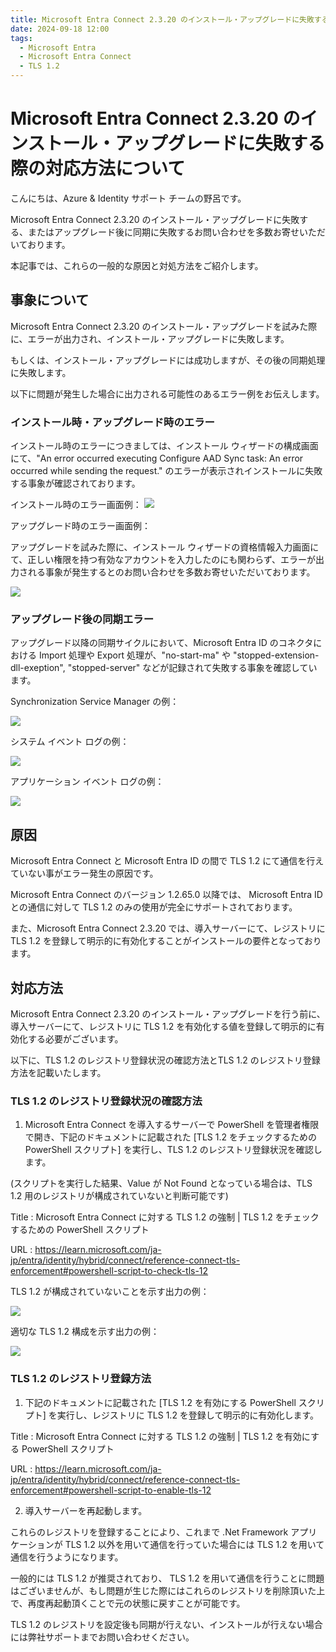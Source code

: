 ```yaml
---
title: Microsoft Entra Connect 2.3.20 のインストール・アップグレードに失敗する際の対応方法について
date: 2024-09-18 12:00
tags:
  - Microsoft Entra
  - Microsoft Entra Connect
  - TLS 1.2
---
```

# Microsoft Entra Connect 2.3.20 のインストール・アップグレードに失敗する際の対応方法について
こんにちは、Azure & Identity サポート チームの野呂です。

Microsoft Entra Connect 2.3.20 のインストール・アップグレードに失敗する、またはアップグレード後に同期に失敗するお問い合わせを多数お寄せいただいております。

本記事では、これらの一般的な原因と対処方法をご紹介します。

##  事象について
Microsoft Entra Connect 2.3.20 のインストール・アップグレードを試みた際に、エラーが出力され、インストール・アップグレードに失敗します。

もしくは、インストール・アップグレードには成功しますが、その後の同期処理に失敗します。

以下に問題が発生した場合に出力される可能性のあるエラー例をお伝えします。

### インストール時・アップグレード時のエラー
インストール時のエラーにつきましては、インストール ウィザードの構成画面にて、"An error occurred executing Configure AAD Sync task: An error occurred while sending the request." のエラーが表示されインストールに失敗する事象が確認されております。

インストール時のエラー画面例：
![](./azure-ad-connect-2-3-20/MEC_InstallError.png)

アップグレード時のエラー画面例：

アップグレードを試みた際に、インストール ウィザードの資格情報入力画面にて、正しい権限を持つ有効なアカウントを入力したのにも関わらず、エラーが出力される事象が発生するとのお問い合わせを多数お寄せいただいております。

![](./azure-ad-connect-2-3-20/MEC_UpgradeError.jpg)

### アップグレード後の同期エラー
アップグレード以降の同期サイクルにおいて、Microsoft Entra ID のコネクタにおける Import 処理や Export 処理が、"no-start-ma" や "stopped-extension-dll-exeption", "stopped-server" などが記録されて失敗する事象を確認しています。

Synchronization Service Manager の例：

![](./azure-ad-connect-2-3-20/SynchronizationServiceManager.png)

システム イベント ログの例：

![](./azure-ad-connect-2-3-20/SystemEventLog.png)

アプリケーション イベント ログの例：

![](./azure-ad-connect-2-3-20/ApplicationEventLog.png)


##  原因
Microsoft Entra Connect と Microsoft Entra ID の間で TLS 1.2 にて通信を行えていない事がエラー発生の原因です。

Microsoft Entra Connect のバージョン 1.2.65.0 以降では、 Microsoft Entra ID との通信に対して TLS 1.2 のみの使用が完全にサポートされております。

また、Microsoft Entra Connect 2.3.20 では、導入サーバーにて、レジストリに TLS 1.2 を登録して明示的に有効化することがインストールの要件となっております。

##  対応方法
Microsoft Entra Connect 2.3.20 のインストール・アップグレードを行う前に、導入サーバーにて、レジストリに TLS 1.2 を有効化する値を登録して明示的に有効化する必要がございます。

以下に、TLS 1.2 のレジストリ登録状況の確認方法とTLS 1.2 のレジストリ登録方法を記載いたします。

###  TLS 1.2 のレジストリ登録状況の確認方法
1. Microsoft Entra Connect を導入するサーバーで PowerShell を管理者権限で開き、下記のドキュメントに記載された [TLS 1.2 をチェックするための PowerShell スクリプト] を実行し、TLS 1.2 のレジストリ登録状況を確認します。

(スクリプトを実行した結果、Value が Not Found となっている場合は、TLS 1.2 用のレジストリが構成されていないと判断可能です)
 
Title : Microsoft Entra Connect に対する TLS 1.2 の強制 | TLS 1.2 をチェックするための PowerShell スクリプト

URL : https://learn.microsoft.com/ja-jp/entra/identity/hybrid/connect/reference-connect-tls-enforcement#powershell-script-to-check-tls-12
 
TLS 1.2 が構成されていないことを示す出力の例：

![](./azure-ad-connect-2-3-20/TLS12_Disabled.png)

適切な TLS 1.2 構成を示す出力の例：

![](./azure-ad-connect-2-3-20/TLS12_Enabled.png)


###  TLS 1.2 のレジストリ登録方法
1. 下記のドキュメントに記載された [TLS 1.2 を有効にする PowerShell スクリプト] を実行し、レジストリに TLS 1.2 を登録して明示的に有効化します。

Title : Microsoft Entra Connect に対する TLS 1.2 の強制 | TLS 1.2 を有効にする PowerShell スクリプト

URL : https://learn.microsoft.com/ja-jp/entra/identity/hybrid/connect/reference-connect-tls-enforcement#powershell-script-to-enable-tls-12
 
2. 導入サーバーを再起動します。

これらのレジストリを登録することにより、これまで .Net Framework アプリケーションが TLS 1.2 以外を用いて通信を行っていた場合には TLS 1.2 を用いて通信を行うようになります。

一般的には TLS 1.2 が推奨されており、 TLS 1.2 を用いて通信を行うことに問題はございませんが、もし問題が生じた際にはこれらのレジストリを削除頂いた上で、再度再起動頂くことで元の状態に戻すことが可能です。

TLS 1.2 のレジストリを設定後も同期が行えない、インストールが行えない場合には弊社サポートまでお問い合わせください。